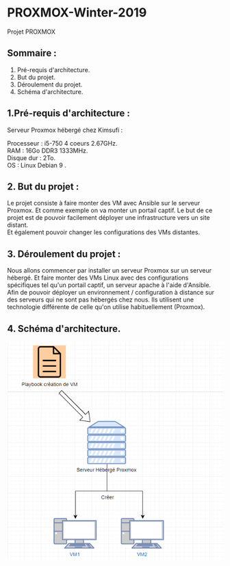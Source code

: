 # PROXMOX-Winter-2019
Projet PROXMOX 

## Sommaire : 
 1. Pré-requis d'architecture.
 2. But du projet.
 3. Déroulement du projet.
 4. Schéma d'architecture.
 


## 1.Pré-requis d'architecture :

Serveur Proxmox hébergé chez Kimsufi :

Processeur : i5-750 4 coeurs 2.67GHz.  
RAM : 16Go DDR3 1333MHz.  
Disque dur : 2To.  
OS : Linux Debian 9 .  

## 2. But du projet :

Le projet consiste à faire monter des VM avec Ansible sur le serveur Proxmox. Et comme exemple on va monter un portail captif.
Le but de ce projet est de pouvoir facilement déployer une infrastructure vers un site distant.  
Et également pouvoir changer les configurations des VMs distantes.

## 3. Déroulement du projet :

Nous allons commencer par installer un serveur Proxmox sur un serveur hébergé. Et faire monter des VMs Linux avec des configurations spécifiques tel qu'un portail captif, un serveur apache à l'aide d'Ansible. Afin de pouvoir déployer un environnement / configuration à distance sur des serveurs qui ne sont pas hébergés chez nous. Ils utilisent une technologie différente de celle qu'on utilise habituellement (Proxmox). 

## 4. Schéma d'architecture.
![alt text](https://github.com/alexdoret33/PROXMOX-Winter-2019/blob/master/Images/Diagramme%20Cool.png?raw=true)
